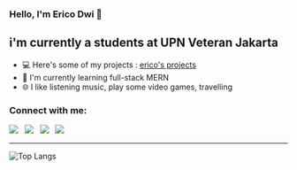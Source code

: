 ### Hello, I'm Erico Dwi 👋 

## i'm currently a students at UPN Veteran Jakarta

- 💻 Here's some of my projects : [erico's projects][projects]
- 🌱 I'm currently learning full-stack MERN
- 🌐 I like listening music, play some video games, travelling

### Connect with me:

[<img src="https://img.icons8.com/fluency/48/000000/gmail-new.png"/>][gmail] &nbsp;
[<img src="https://img.icons8.com/fluency/48/000000/instagram-new.png"/>][instagram] &nbsp;
[<img src="https://img.icons8.com/color/48/000000/tiktok--v1.png"/>][tiktok] &nbsp;
[<img src="https://img.icons8.com/color/48/000000/linkedin.png"/>][linkedin] &nbsp;


---
![Top Langs](https://github-readme-stats.vercel.app/api/top-langs/?username=ericodwr&theme=radical)















<!-- Links -->

[instagram]: https://instagram.com/ericodwr
[linkedin]: https://www.linkedin.com/in/ericodwir/
[tiktok]: https://www.tiktok.com/@ocirex
[gmail]: https://mail.google.com/mail/u/0/?to=erikodwirosadi12@gmail.com&fs=1&tf=cm
[projects]: ''
